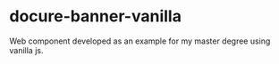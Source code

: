 # docure-banner-vanilla

Web component developed as an example for my master degree using vanilla js.